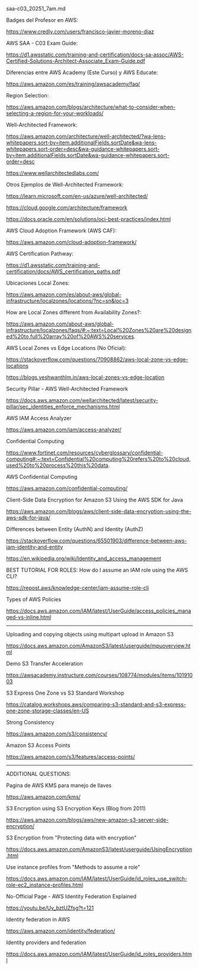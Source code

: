 saa-c03_20251_7am.md


Badges del Profesor en AWS:

https://www.credly.com/users/francisco-javier-moreno-diaz

AWS SAA - C03 Exam Guide:

https://d1.awsstatic.com/training-and-certification/docs-sa-assoc/AWS-Certified-Solutions-Architect-Associate_Exam-Guide.pdf

Diferencias entre AWS Academy (Este Curso) y AWS Educate:

https://aws.amazon.com/es/training/awsacademy/faq/

Region Selection:

https://aws.amazon.com/blogs/architecture/what-to-consider-when-selecting-a-region-for-your-workloads/

Well-Architected Framework:

https://aws.amazon.com/architecture/well-architected/?wa-lens-whitepapers.sort-by=item.additionalFields.sortDate&wa-lens-whitepapers.sort-order=desc&wa-guidance-whitepapers.sort-by=item.additionalFields.sortDate&wa-guidance-whitepapers.sort-order=desc

https://www.wellarchitectedlabs.com/

Otros Ejemplos de Well-Architected Framework:

https://learn.microsoft.com/en-us/azure/well-architected/

https://cloud.google.com/architecture/framework

https://docs.oracle.com/en/solutions/oci-best-practices/index.html

AWS Cloud Adoption Framework (AWS CAF):

https://aws.amazon.com/cloud-adoption-framework/

AWS Certification Pathway:

https://d1.awsstatic.com/training-and-certification/docs/AWS_certification_paths.pdf

Ubicaciones Local Zones:

https://aws.amazon.com/es/about-aws/global-infrastructure/localzones/locations/?nc=sn&loc=3

How are Local Zones different from Availability Zones?:

https://aws.amazon.com/about-aws/global-infrastructure/localzones/faqs/#:~:text=Local%20Zones%20are%20designed%20to,full%20array%20of%20AWS%20services.

AWS Local Zones vs Edge Locations (No Oficial):

https://stackoverflow.com/questions/70908862/aws-local-zone-vs-edge-locations

https://blogs.yeshwanthlm.in/aws-local-zones-vs-edge-location

Security Pillar - AWS Well-Architected Framework

https://docs.aws.amazon.com/wellarchitected/latest/security-pillar/sec_identities_enforce_mechanisms.html

AWS IAM Access Analyzer

https://aws.amazon.com/iam/access-analyzer/

Confidential Computing

https://www.fortinet.com/resources/cyberglossary/confidential-computing#:~:text=Confidential%20computing%20refers%20to%20cloud,used%20to%20process%20this%20data.

AWS Confidential Computing

https://aws.amazon.com/confidential-computing/

Client-Side Data Encryption for Amazon S3 Using the AWS SDK for Java

https://aws.amazon.com/blogs/aws/client-side-data-encryption-using-the-aws-sdk-for-java/

Differences between Entity (AuthN) and Identity (AuthZ)

https://stackoverflow.com/questions/65501903/difference-between-aws-iam-identity-and-entity

https://en.wikipedia.org/wiki/Identity_and_access_management

BEST TUTORIAL FOR ROLES: How do I assume an IAM role using the AWS CLI?

https://repost.aws/knowledge-center/iam-assume-role-cli

Types of AWS Policies

https://docs.aws.amazon.com/IAM/latest/UserGuide/access_policies_managed-vs-inline.html

--------
Uploading and copying objects using multipart upload in Amazon S3

https://docs.aws.amazon.com/AmazonS3/latest/userguide/mpuoverview.html

Demo S3 Transfer Acceleration

https://awsacademy.instructure.com/courses/108774/modules/items/10191003

S3 Express One Zone vs S3 Standard Workshop

https://catalog.workshops.aws/comparing-s3-standard-and-s3-express-one-zone-storage-classes/en-US

Strong Consistency

https://aws.amazon.com/s3/consistency/

Amazon S3 Access Points

https://aws.amazon.com/s3/features/access-points/

-----
ADDITIONAL QUESTIONS:

Pagina de AWS KMS para manejo de llaves

https://aws.amazon.com/kms/

S3 Encryption using S3 Encryption Keys (Blog from 2011)

https://aws.amazon.com/blogs/aws/new-amazon-s3-server-side-encryption/

S3 Encryption from  "Protecting data with encryption"

https://docs.aws.amazon.com/AmazonS3/latest/userguide/UsingEncryption.html

Use instance profiles from "Methods to assume a role"

https://docs.aws.amazon.com/IAM/latest/UserGuide/id_roles_use_switch-role-ec2_instance-profiles.html

No-Official Page - AWS Identity Federation Explained

https://youtu.be/Uv_bztUZfsg?t=121

Identity federation in AWS

https://aws.amazon.com/identity/federation/

Identity providers and federation

https://docs.aws.amazon.com/IAM/latest/UserGuide/id_roles_providers.html